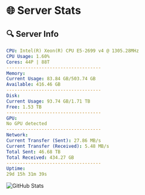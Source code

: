 # 🌐 Server Stats
## 🔍 Server Info
```yaml
CPU: Intel(R) Xeon(R) CPU E5-2699 v4 @ 1305.28MHz
CPU Usage: 1.60%
Cores: 44P | 88T
-----------------------------------
Memory:
Current Usage: 83.84 GB/503.74 GB
Available: 416.46 GB
-----------------------------------
Disk:
Current Usage: 93.74 GB/1.71 TB
Free: 1.53 TB
-----------------------------------
GPU:
No GPU detected
-----------------------------------
Network:
Current Transfer (Sent): 27.86 MB/s
Current Transfer (Received): 5.48 MB/s
Total Sent: 46.68 TB
Total Received: 434.27 GB
-----------------------------------
Uptime:
29d 15h 31m 39s
```
![GitHub Stats](https://img.shields.io/badge/Updated-2025-04-06_12:54:28-blue)